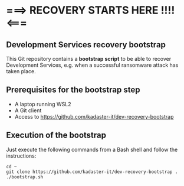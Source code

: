 # ===> RECOVERY STARTS HERE !!!! <===

## Development Services recovery bootstrap

This Git repository contains a **bootstrap script** to be able to recover Development Services, e.g. when a successful ransomware attack has taken place. 

## Prerequisites for the bootstrap step

- A laptop running WSL2
- A Git client
- Access to https://github.com/kadaster-it/dev-recovery-bootstrap

## Execution of the bootstrap

Just execute the following commands from a Bash shell and follow the instructions:

```
cd ~
git clone https://github.com/kadaster-it/dev-recovery-bootstrap .
./bootstrap.sh
```